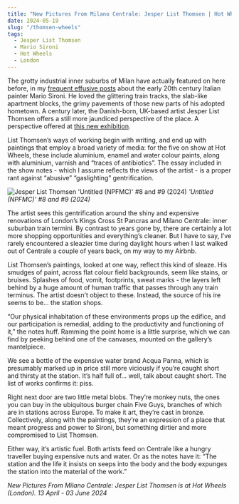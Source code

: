 ```yaml
---
title: "New Pictures From Milano Centrale: Jesper List Thomsen | Hot Wheels"
date: 2024-05-19
slug: "/thomsen-wheels"
tags:
  - Jesper List Thomsen
  - Mario Sironi
  - Hot Wheels
  - London
---
```


The grotty industrial inner suburbs of Milan have actually featured on here before, in my [frequent effusive posts](https://artangled.com/tags/mario-sironi/) about the early 20th century Italian painter Mario Sironi. He loved the glittering train tracks, the slab-like apartment blocks, the grimy pavements of those new parts of his adopted hometown. A century later, the Danish-born, UK-based artist Jesper List Thomsen offers a still more jaundiced perspective of the place. A perspective offered at [this new exhibition](https://hotwheelsgallery.eu/exhibitions/new-pictures-from-milano-centrale/).

List Thomsen’s ways of working begin with writing, and end up with paintings that employ a broad variety of media: for the five on show at Hot Wheels, these include aluminium, enamel and water colour paints, along with aluminium, varnish and “traces of antibiotics”. The essay included in the show notes - which I assume reflects the views of the artist - is a proper rant against “abusive” “gaslighting” gentrification.

![Jesper List Thomsen 'Untitled (NPFMC)' #8 and #9 (2024)](/thomsen-wheels-1.jpeg)
_'Untitled (NPFMC)' #8 and #9 (2024)_

The artist sees this gentrification around the shiny and expensive renovations of London’s Kings Cross St Pancras and Milano Centrale: inner suburban train termini. By contrast to years gone by, there are certainly a lot more shopping opportunities and everything’s cleaner. But I have to say, I’ve rarely encountered a sleazier time during daylight hours when I last walked out of Centrale a couple of years back, on my way to my Airbnb.

List Thomsen’s paintings, looked at one way, reflect this kind of sleaze. His smudges of paint, across flat colour field backgrounds, seem like stains, or bruises. Splashes of food, vomit, footprints, sweat marks - the layers left behind by a huge amount of human traffic that passes through any train terminus. The artist doesn’t object to these. Instead, the source of his ire seems to be… the station shops.

“Our physical inhabitation of these environments props up the edifice, and our participation is remedial, adding to the productivity and functioning of it,” the notes huff. Ramming the point home is a little surprise, which we can find by peeking behind one of the canvases, mounted on the gallery’s mantelpiece.

We see a bottle of the expensive water brand Acqua Panna, which is presumably marked up in price still more viciously if you’re caught short and thirsty at the station. It’s half full of… well, talk about caught short. The list of works confirms it: piss.

Right next door are two little metal blobs. They’re monkey nuts, the ones you can buy in the ubiquitous burger chain Five Guys, branches of which are in stations across Europe. To make it art, they’re cast in bronze. Collectively, along with the paintings, they’re an expression of a place that meant progress and power to Sironi, but something dirtier and more compromised to List Thomsen.

Either way, it’s artistic fuel. Both artists feed on Centrale like a hungry traveller buying expensive nuts and water. Or as the notes have it: “The station and the life it insists on seeps into the body and the body expunges the station into the material of the work.”

_New Pictures From Milano Centrale: Jesper List Thomsen is at Hot Wheels (London). 13 April - 03 June 2024_
